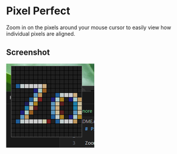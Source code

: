 # Pixel Perfect

Zoom in on the pixels around your mouse cursor to easily view how individual pixels are aligned.

## Screenshot

![A screenshot of Pixel Perfect](media/screenshot.png)
